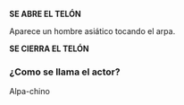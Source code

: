**SE ABRE EL TELÓN**

Aparece un hombre asiático tocando el arpa.

**SE CIERRA EL TELÓN**

###  ¿Como se llama el actor?

Alpa-chino

